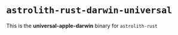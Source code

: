 # `astrolith-rust-darwin-universal`

This is the **universal-apple-darwin** binary for `astrolith-rust`
